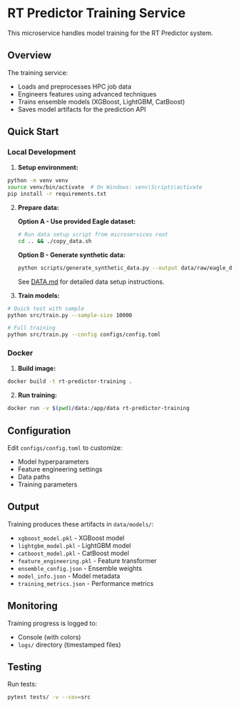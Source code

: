 # RT Predictor Training Service

This microservice handles model training for the RT Predictor system.

## Overview

The training service:
- Loads and preprocesses HPC job data
- Engineers features using advanced techniques
- Trains ensemble models (XGBoost, LightGBM, CatBoost)
- Saves model artifacts for the prediction API

## Quick Start

### Local Development

1. **Setup environment:**
```bash
python -m venv venv
source venv/bin/activate  # On Windows: venv\Scripts\activate
pip install -r requirements.txt
```

2. **Prepare data:**

   **Option A - Use provided Eagle dataset:**
   ```bash
   # Run data setup script from microservices root
   cd .. && ./copy_data.sh
   ```
   
   **Option B - Generate synthetic data:**
   ```bash
   python scripts/generate_synthetic_data.py --output data/raw/eagle_data.parquet
   ```
   
   See [DATA.md](../DATA.md) for detailed data setup instructions.
3. **Train models:**
```bash
# Quick test with sample
python src/train.py --sample-size 10000

# Full training
python src/train.py --config configs/config.toml
```

### Docker

1. **Build image:**
```bash
docker build -t rt-predictor-training .
```

2. **Run training:**
```bash
docker run -v $(pwd)/data:/app/data rt-predictor-training
```

## Configuration

Edit `configs/config.toml` to customize:
- Model hyperparameters
- Feature engineering settings
- Data paths
- Training parameters

## Output

Training produces these artifacts in `data/models/`:
- `xgboost_model.pkl` - XGBoost model
- `lightgbm_model.pkl` - LightGBM model
- `catboost_model.pkl` - CatBoost model
- `feature_engineering.pkl` - Feature transformer
- `ensemble_config.json` - Ensemble weights
- `model_info.json` - Model metadata
- `training_metrics.json` - Performance metrics

## Monitoring

Training progress is logged to:
- Console (with colors)
- `logs/` directory (timestamped files)

## Testing

Run tests:
```bash
pytest tests/ -v --cov=src
```
